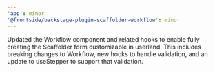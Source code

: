 ```yaml
---
'app': minor
'@frontside/backstage-plugin-scaffolder-workflow': minor
---
```


Updated the Workflow component and related hooks to enable fully creating the Scaffolder form customizable in userland. This includes breaking changes to Workflow, new hooks to handle validation, and an update to useStepper to support that validation.
